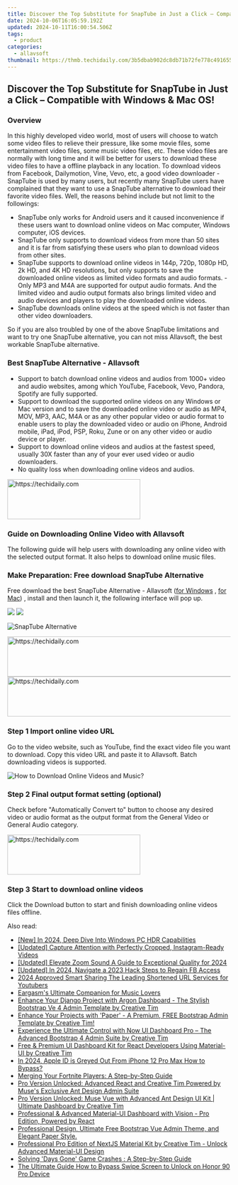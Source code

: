 ```yaml
---
title: Discover the Top Substitute for SnapTube in Just a Click – Compatible with Windows & Mac OS!
date: 2024-10-06T16:05:59.192Z
updated: 2024-10-11T16:00:54.506Z
tags:
  - product
categories:
  - allavsoft
thumbnail: https://thmb.techidaily.com/3b5dbab902dc8db71b72fe778c491655a451dd9fd6fc0286da7f19ebe4c291dd.jpg
---
```


## Discover the Top Substitute for SnapTube in Just a Click – Compatible with Windows & Mac OS!

### Overview

In this highly developed video world, most of users will choose to watch some video files to relieve their pressure, like some movie files, some entertainment video files, some music video files, etc. These video files are normally with long time and it will be better for users to download these video files to have a offline playback in any location. To download videos from Facebook, Dailymotion, Vine, Vevo, etc, a good video downloader - SnapTube is used by many users, but recently many SnapTube users have complained that they want to use a SnapTube alternative to download their favorite video files. Well, the reasons behind include but not limit to the followings:

* SnapTube only works for Android users and it caused inconvenience if these users want to download online videos on Mac computer, Windows computer, iOS devices.
* SnapTube only supports to download videos from more than 50 sites and it is far from satisfying these users who plan to download videos from other sites.
* SnapTube supports to download online videos in 144p, 720p, 1080p HD, 2k HD, and 4K HD resolutions, but only supports to save the downloaded online videos as limited video formats and audio formats. - Only MP3 and M4A are supported for output audio formats. And the limited video and audio output formats also brings limited video and audio devices and players to play the downloaded online videos.
* SnapTube downloads online videos at the speed which is not faster than other video downloaders.

So if you are also troubled by one of the above SnapTube limitations and want to try one SnapTube alternative, you can not miss Allavsoft, the best workable SnapTube alternative.

### Best SnapTube Alternative - Allavsoft

* Support to batch download online videos and audios from 1000+ video and audio websites, among which YouTube, Facebook, Vevo, Pandora, Spotify are fully supported.
* Support to download the supported online videos on any Windows or Mac version and to save the downloaded online video or audio as MP4, MOV, MP3, AAC, M4A or as any other popular video or audio format to enable users to play the downloaded video or audio on iPhone, Android mobile, iPad, iPod, PSP, Roku, Zune or on any other video or audio device or player.
* Support to download online videos and audios at the fastest speed, usually 30X faster than any of your ever used video or audio downloaders.
* No quality loss when downloading online videos and audios.

<!-- affiliate ads begin -->
<a href="https://aligracehair.sjv.io/c/5597632/2036496/19272" target="_top" id="2036496">
  <img src="//a.impactradius-go.com/display-ad/19272-2036496" border="0" alt="https://techidaily.com" width="300" height="90"/>
</a>
<img height="0" width="0" src="https://aligracehair.sjv.io/i/5597632/2036496/19272" style="position:absolute;visibility:hidden;" border="0" />
<!-- affiliate ads end -->

### Guide on Downloading Online Video with Allavsoft

The following guide will help users with downloading any online video with the selected output format. It also helps to download online music files.

### Make Preparation: Free download SnapTube Alternative

Free download the best SnapTube Alternative - Allavsoft ([for Windows](https://tools.techidaily.com/allavsoft/products/) , [for Mac](https://tools.techidaily.com/allavsoft/products/)) , install and then launch it, the following interface will pop up.

[![](https://www.allavsoft.com/how-to/../images/how-to/free-download-win.jpg)](https://tools.techidaily.com/allavsoft/products/) [![](https://www.allavsoft.com/how-to/../images/how-to/free-download-mac.jpg)](https://tools.techidaily.com/allavsoft/products/)

![SnapTube Alternative](https://www.allavsoft.com/how-to/../images/allavsoft/screen-shot-600.jpg)

<!-- affiliate ads begin -->
<a href="https://aligracehair.sjv.io/c/5597632/2027181/19272" target="_top" id="2027181">
  <img src="//a.impactradius-go.com/display-ad/19272-2027181" border="0" alt="https://techidaily.com" width="728" height="90"/>
</a>
<img height="0" width="0" src="https://aligracehair.sjv.io/i/5597632/2027181/19272" style="position:absolute;visibility:hidden;" border="0" />
<!-- affiliate ads end -->

<!-- affiliate ads begin -->
<a href="https://appsumo.8odi.net/c/5597632/2118320/7443" target="_top" id="2118320">
  <img src="//a.impactradius-go.com/display-ad/7443-2118320" border="0" alt="https://techidaily.com" width="728" height="90"/>
</a>
<img height="0" width="0" src="https://appsumo.8odi.net/i/5597632/2118320/7443" style="position:absolute;visibility:hidden;" border="0" />
<!-- affiliate ads end -->

### Step 1 Import online video URL

Go to the video website, such as YouTube, find the exact video file you want to download. Copy this video URL and paste it to Allavsoft. Batch downloading videos is supported.

![How to Download Online Videos and Music?](https://www.allavsoft.com/how-to/../images/how-to/download-rtmp-video/download-rtmp-video.jpg)

### Step 2 Final output format setting (optional)

Check before "Automatically Convert to" button to choose any desired video or audio format as the output format from the General Video or General Audio category.

<!-- affiliate ads begin -->
<a href="https://aligracehair.sjv.io/c/5597632/2080342/19272" target="_top" id="2080342">
  <img src="//a.impactradius-go.com/display-ad/19272-2080342" border="0" alt="https://techidaily.com" width="300" height="90"/>
</a>
<img height="0" width="0" src="https://aligracehair.sjv.io/i/5597632/2080342/19272" style="position:absolute;visibility:hidden;" border="0" />
<!-- affiliate ads end -->

### Step 3 Start to download online videos

Click the Download button to start and finish downloading online videos files offline.

<ins class="adsbygoogle"
     style="display:block"
     data-ad-format="autorelaxed"
     data-ad-client="ca-pub-7571918770474297"
     data-ad-slot="1223367746"></ins>

<ins class="adsbygoogle"
     style="display:block"
     data-ad-client="ca-pub-7571918770474297"
     data-ad-slot="8358498916"
     data-ad-format="auto"
     data-full-width-responsive="true"></ins>

<span class="atpl-alsoreadstyle">Also read:</span>
<div><ul>
<li><a href="https://fox-hovers.techidaily.com/new-in-2024-deep-dive-into-windows-pc-hdr-capabilities/"><u>[New] In 2024, Deep Dive Into Windows PC HDR Capabilities</u></a></li>
<li><a href="https://instagram-video-recordings.techidaily.com/updated-capture-attention-with-perfectly-cropped-instagram-ready-videos/"><u>[Updated] Capture Attention with Perfectly Cropped, Instagram-Ready Videos</u></a></li>
<li><a href="https://screen-activity-recording.techidaily.com/updated-elevate-zoom-sound-a-guide-to-exceptional-quality-for-2024/"><u>[Updated] Elevate Zoom Sound A Guide to Exceptional Quality for 2024</u></a></li>
<li><a href="https://facebook-video-recording.techidaily.com/updated-in-2024-navigate-a-2023-hack-steps-to-regain-fb-access/"><u>[Updated] In 2024, Navigate a 2023 Hack Steps to Regain FB Access</u></a></li>
<li><a href="https://youtube-stream.techidaily.com/2024-approved-smart-sharing-the-leading-shortened-url-services-for-youtubers/"><u>2024 Approved Smart Sharing The Leading Shortened URL Services for Youtubers</u></a></li>
<li><a href="https://buynow-reviews.techidaily.com/eargasms-ultimate-companion-for-music-lovers/"><u>Eargasm's Ultimate Companion for Music Lovers</u></a></li>
<li><a href="https://win-data.techidaily.com/enhance-your-django-project-with-argon-dashboard-the-stylish-bootstrap-ve-4-admin-template-by-creative-tim/"><u>Enhance Your Django Project with Argon Dashboard - The Stylish Bootstrap Ve 4 Admin Template by Creative Tim</u></a></li>
<li><a href="https://win-data.techidaily.com/enhance-your-projects-with-paper-a-premium-free-bootstrap-admin-template-by-creative-tim/"><u>Enhance Your Projects with 'Paper' - A Premium, FREE Bootstrap Admin Template by Creative Tim!</u></a></li>
<li><a href="https://win-data.techidaily.com/experience-the-ultimate-control-with-now-ui-dashboard-pro-the-advanced-bootstrap-4-admin-suite-by-creative-tim/"><u>Experience the Ultimate Control with Now UI Dashboard Pro – The Advanced Bootstrap 4 Admin Suite by Creative Tim</u></a></li>
<li><a href="https://win-data.techidaily.com/free-and-premium-ui-dashboard-kit-for-react-developers-using-material-ui-by-creative-tim/"><u>Free & Premium UI Dashboard Kit for React Developers Using Material-UI by Creative Tim</u></a></li>
<li><a href="https://apple-account.techidaily.com/in-2024-apple-id-is-greyed-out-from-iphone-12-pro-max-how-to-bypass-by-drfone-ios/"><u>In 2024, Apple ID is Greyed Out From iPhone 12 Pro Max How to Bypass?</u></a></li>
<li><a href="https://technical-tips.techidaily.com/merging-your-fortnite-players-a-step-by-step-guide/"><u>Merging Your Fortnite Players: A Step-by-Step Guide</u></a></li>
<li><a href="https://win-data.techidaily.com/pro-version-unlocked-advanced-react-and-creative-tim-powered-by-muses-exclusive-ant-design-admin-suite/"><u>Pro Version Unlocked: Advanced React and Creative Tim Powered by Muse's Exclusive Ant Design Admin Suite</u></a></li>
<li><a href="https://win-data.techidaily.com/pro-version-unlocked-muse-vue-with-advanced-ant-design-ui-kit-ultimate-dashboard-by-creative-tim/"><u>Pro Version Unlocked: Muse Vue with Advanced Ant Design UI Kit | Ultimate Dashboard by Creative Tim</u></a></li>
<li><a href="https://win-data.techidaily.com/professional-and-advanced-material-ui-dashboard-with-vision-pro-edition-powered-by-react/"><u>Professional & Advanced Material-UI Dashboard with Vision - Pro Edition, Powered by React</u></a></li>
<li><a href="https://win-data.techidaily.com/professional-design-ultimate-free-bootstrap-vue-admin-theme-and-elegant-paper-style/"><u>Professional Design, Ultimate Free Bootstrap Vue Admin Theme, and Elegant Paper Style.</u></a></li>
<li><a href="https://win-data.techidaily.com/professional-pro-edition-of-nextjs-material-kit-by-creative-tim-unlock-advanced-material-ui-design/"><u>Professional Pro Edition of NextJS Material Kit by Creative Tim - Unlock Advanced Material-UI Design</u></a></li>
<li><a href="https://win-blog.techidaily.com/solving-days-gone-game-crashes-a-step-by-step-guide/"><u>Solving 'Days Gone' Game Crashes : A Step-by-Step Guide</u></a></li>
<li><a href="https://unlock-android.techidaily.com/the-ultimate-guide-how-to-bypass-swipe-screen-to-unlock-on-honor-90-pro-device-by-drfone-android/"><u>The Ultimate Guide How to Bypass Swipe Screen to Unlock on Honor 90 Pro Device</u></a></li>
</ul></div>

